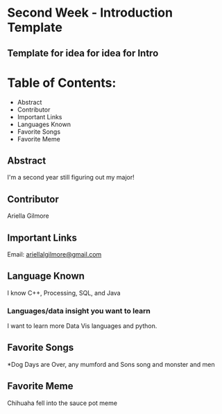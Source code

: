 # Second Week - Introduction Template
## Template for idea for idea for Intro
# Table of Contents:
* Abstract
* Contributor
* Important Links
* Languages Known
* Favorite Songs
* Favorite Meme
## Abstract
I'm a second year still figuring out my major!
## Contributor
Ariella Gilmore
## Important Links
Email: ariellalgilmore@gmail.com
## Language Known
I know C++, Processing, SQL, and Java
### Languages/data insight you want to learn
I want to learn more Data Vis languages and python. 
## Favorite Songs
*Dog Days are Over, any mumford and Sons song and monster and men
## Favorite Meme
Chihuaha fell into the sauce pot meme
